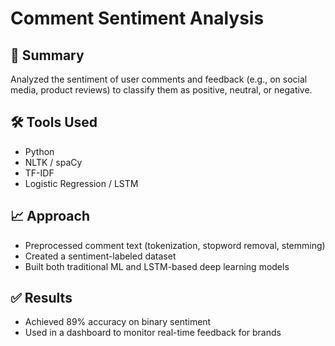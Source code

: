 # Comment Sentiment Analysis

## 📌 Summary
Analyzed the sentiment of user comments and feedback (e.g., on social media, product reviews) to classify them as positive, neutral, or negative.

## 🛠 Tools Used
- Python
- NLTK / spaCy
- TF-IDF
- Logistic Regression / LSTM

## 📈 Approach
- Preprocessed comment text (tokenization, stopword removal, stemming)
- Created a sentiment-labeled dataset
- Built both traditional ML and LSTM-based deep learning models

## ✅ Results
- Achieved 89% accuracy on binary sentiment
- Used in a dashboard to monitor real-time feedback for brands

